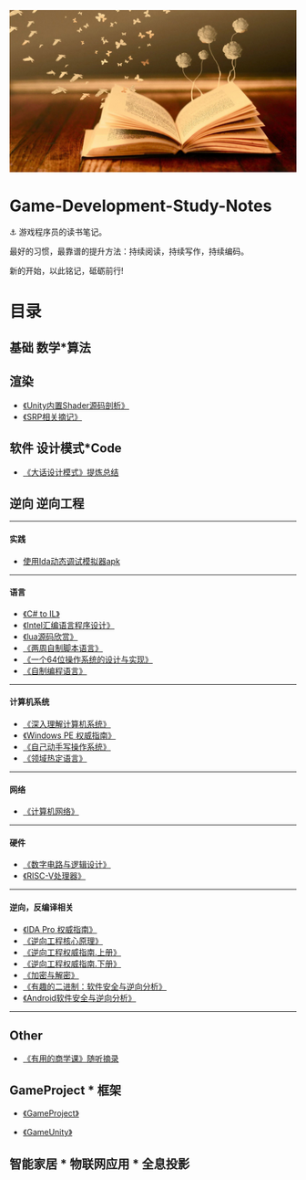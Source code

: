 

![](Media/cover2.jpg)



# Game-Development-Study-Notes

:anchor: 游戏程序员的读书笔记。

最好的习惯，最靠谱的提升方法：持续阅读，持续写作，持续编码。

新的开始，以此铭记，砥砺前行!

# 目录

## 基础     数学*算法

## 渲染

- [《Unity内置Shader源码剖析》]()
- [《SRP相关摘记》](https://github.com/bambom/GameDevelopment-Study-Notes/blob/master/Content/%E3%80%8AUnity%20Scriptable%20Render%20Pipeline%E3%80%8B/Inctrodution-of-Univeral-RP.md)

## 软件     设计模式*Code

- [《大话设计模式》提炼总结](https://github.com/bambom/GameDevelopment-Study-Notes/blob/master/Content/%E3%80%8A%E5%A4%A7%E8%AF%9D%E8%AE%BE%E8%AE%A1%E6%A8%A1%E5%BC%8F%E3%80%8B/README.md)

## 逆向     逆向工程

* * *
  #### 实践
- [使用Ida动态调试模拟器apk](https://github.com/bambom/GameDevelopment-Study-Notes/blob/master/Content/ida%E8%BF%9E%E6%A8%A1%E6%8B%9F%E5%99%A8apk/README.md)

* * *
   #### 语言
- [《C# to IL》]()
- [《Intel汇编语言程序设计》]()
- [《lua源码欣赏》]()
- [《两周自制脚本语言》]()
- [《一个64位操作系统的设计与实现》]()
- [《自制编程语言》]()
  
* * *
  #### 计算机系统  
- [《深入理解计算机系统》]()
- [《Windows PE 权威指南》]()
- [《自己动手写操作系统》]()
- [《领域热定语言》]()
  
* * *
  #### 网络
- [《计算机网络》]()
  
* * *
  #### 硬件
- [《数字电路与逻辑设计》]() 
- [《RISC-V处理器》]()

 * * *
   #### 逆向，反编译相关

 - [《IDA Pro 权威指南》]()
- [《逆向工程核心原理》]()
- [《逆向工程权威指南.上册》]()
- [《逆向工程权威指南.下册》]()
- [《加密与解密》]()
- [《有趣的二进制：软件安全与逆向分析》]()
- [《Android软件安全与逆向分析》]()

* * *
## Other

- [《有用的商学课》随听摘录](https://github.com/bambom/GameDevelopment-Study-Notes/blob/master/Content/%E3%80%8A%E6%9C%89%E7%94%A8%E7%9A%84%E5%95%86%E5%AD%A6%E8%AF%BE%E3%80%8B/README.md)

## GameProject * 框架

- [《GameProject》](https://github.com/bambom/GameDevelopment-Study-Notes/blob/master/Content/%E3%80%8AGameProject%E3%80%8B/GameProject_Menue.md)

- [《GameUnity》](https://github.com/bambom/GameDevelopment-Study-Notes/blob/master/Content/%E3%80%8AGameUnity%E3%80%8B%E6%8F%90%E7%82%BC/GameUnity.md)
  
## 智能家居 * 物联网应用 * 全息投影

